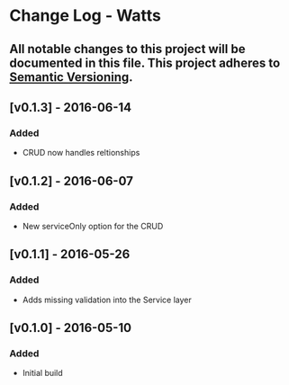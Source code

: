 # Change Log - Watts
All notable changes to this project will be documented in this file.
This project adheres to [Semantic Versioning](http://semver.org/).
----

## [v0.1.3] - 2016-06-14
### Added
- CRUD now handles reltionships

## [v0.1.2] - 2016-06-07
### Added
- New serviceOnly option for the CRUD

## [v0.1.1] - 2016-05-26
### Added
- Adds missing validation into the Service layer

## [v0.1.0] - 2016-05-10
### Added
- Initial build
